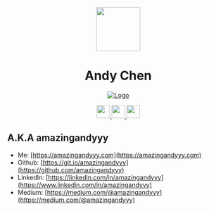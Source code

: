 <p styles="font-size: 20rem" align="center">
    <img styles="margin: 0px" width="100px" src="https://i.imgur.com/jtmVNrq.png" />
</p>
<h1 align="center">Andy Chen</h1>

<div align="center">
  <a href="https://github.com/KevzPeter/Duolingo-Stats-Card">
    <img src="https://duolingo-stats-card.vercel.app/api?username=amazingandyyy&sort=xp" alt="Logo">
  </a>
</div>

<p align="center">
   <a href="https://www.amazingandyyy.com" target="_blank">
      <img styles="margin: 20px" height="30px" src="https://encrypted-tbn0.gstatic.com/images?q=tbn%3AANd9GcQMT8Cjhrp7e7pmTWbyLds7Sm9Z0BIgdoD-iQCaL8Xqqcl1yIsY" />
   </a>
   <a href="https://github.com/amazingandyyy" target="_blank">
      <img styles="margin: 20px" height="30px" src="https://github.githubassets.com/images/modules/logos_page/GitHub-Mark.png" />
   </a>
   <a href="https://www.linkedin.com/in/amazingandyyy" target="_blank">
      <img styles="margin: 20px" height="30px" src="https://img.freepik.com/free-icon/linkedin-logo-with-rounded-corners_318-9541.jpg?size=338&ext=jpg" />
   </a>
</p>

<!-- <a href="https://mentorcruise.com/mentor/andychen/"> <img src="https://cdn.mentorcruise.com/img/banner/fire-sm.svg" width="240" alt="MentorCruise"> </a> -->

## A.K.A **amazingandyyy**
- Me: [https://amazingandyyy.com](https://amazingandyyy.com)
- Github: [https://git.io/amazingandyyy](https://github.com/amazingandyyy)
- LinkedIn: [https://linkedin.com/in/amazingandyyy](https://www.linkedin.com/in/amazingandyyy)
- Medium: [https://medium.com/@amazingandyyy](https://medium.com/@amazingandyyy)
